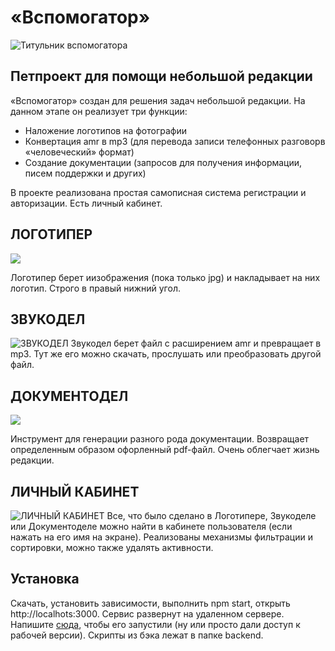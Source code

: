 # «Вспомогатор»
![Титульник вспомогатора](https://obzor.city/data/images/news_2024/zgl1/gittest/vspomogator.jpg)

## Петпроект для помощи небольшой редакции

«Вспомогатор» создан для решения задач небольшой редакции. На данном этапе он реализует три функции: 

<ul>
  <li>Наложение логотипов на фотографии</li>
  <li>Конвертация amr в mp3 (для перевода записи телефонных разговорв «человеческий» формат)</li>
  <li>Создание документации (запросов для получения информации, писем поддержки и других)</li>  
</ul>
В проекте реализована простая самописная система регистрации и авторизации. Есть личный кабинет. 

## ЛОГОТИПЕР
<img src = 'https://obzor.city/data/images/news_2024/zgl1/gittest/logotyper.jpg'/>

Логотипер берет иизображения (пока только jpg) и накладывает на них логотип. Строго в правый нижний угол. 

## ЗВУКОДЕЛ
![ЗВУКОДЕЛ](https://obzor.city/data/images/news_2024/zgl1/gittest/audioconverter.jpg)
Звукодел берет файл с расширением amr и превращает в mp3. Тут же его можно скачать, прослушать или преобразовать другой файл. 

## ДОКУМЕНТОДЕЛ
<img src = 'https://obzor.city/data/images/news_2024/zgl1/gittest/document_creator1.jpg'/>

Инструмент для генерации разного рода документации. Возвращает определенным образом офорленный pdf-файл. Очень облегчает жизнь редакции. 

## ЛИЧНЫЙ КАБИНЕТ
![ЛИЧНЫЙ КАБИНЕТ](https://obzor.city/data/images/news_2024/zgl1/gittest/lk.jpg)
Все, что было сделано в Логотипере, Звукоделе или Документоделе можно найти в кабинете пользователя (если нажать на его имя на экране). Реализованы механизмы фильтрации и сортировки, можно также удалять активности. 
## Установка

Скачать, установить зависимости, выполнить npm start, открыть http://localhots:3000. Сервис развернут на удаленном сервере. Напишите [сюда](https://t.me/emperor_protects), чтобы его запустили (ну или просто дали доступ к рабочей версии). Скрипты из бэка лежат в папке backend.   


